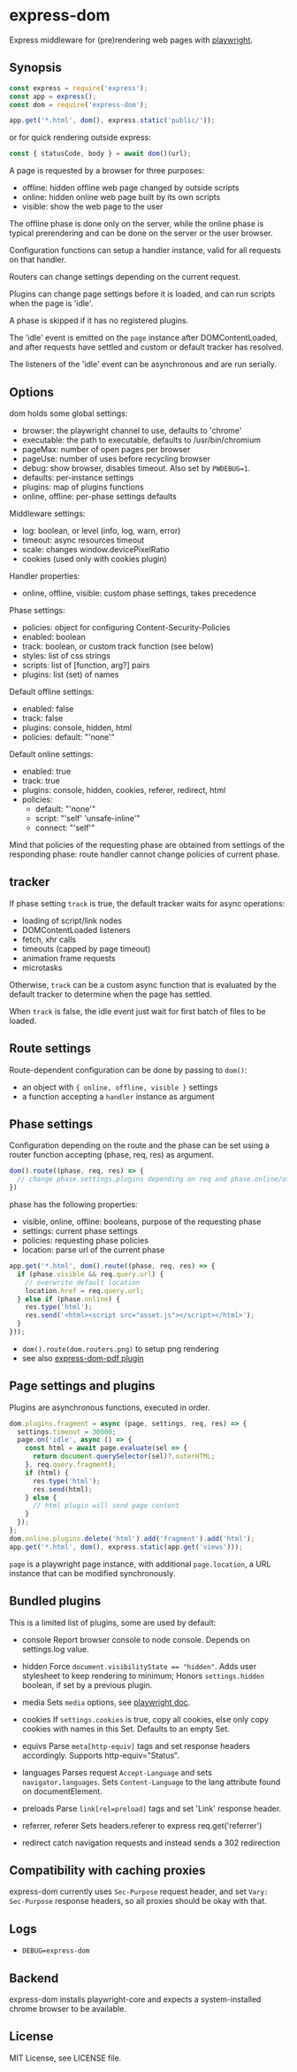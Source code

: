 # express-dom

Express middleware for (pre)rendering web pages with [playwright](https://playwright.dev/docs/api/).

## Synopsis

```js
const express = require('express');
const app = express();
const dom = require('express-dom');

app.get('*.html', dom(), express.static('public/'));
```

or for quick rendering outside express:

```js
const { statusCode, body } = await dom()(url);
```

A page is requested by a browser for three purposes:

- offline: hidden offline web page changed by outside scripts
- online: hidden online web page built by its own scripts
- visible: show the web page to the user

The offline phase is done only on the server, while the online phase is typical prerendering and can be done on the server or the user browser.

Configuration functions can setup a handler instance, valid for all requests on that handler.

Routers can change settings depending on the current request.

Plugins can change page settings before it is loaded, and can run scripts when the page is 'idle'.

A phase is skipped if it has no registered plugins.

The 'idle' event is emitted on the `page` instance after DOMContentLoaded, and after requests have settled and custom or default tracker has resolved.

The listeners of the 'idle' event can be asynchronous and are run serially.

## Options

dom holds some global settings:

- browser: the playwright channel to use, defaults to 'chrome'
- executable: the path to executable, defaults to /usr/bin/chromium
- pageMax: number of open pages per browser
- pageUse: number of uses before recycling browser
- debug: show browser, disables timeout. Also set by `PWDEBUG=1`.
- defaults: per-instance settings
- plugins: map of plugins functions
- online, offline: per-phase settings defaults

Middleware settings:

- log: boolean, or level (info, log, warn, error)
- timeout: async resources timeout
- scale: changes window.devicePixelRatio
- cookies (used only with cookies plugin)

Handler properties:

- online, offline, visible: custom phase settings, takes precedence

Phase settings:

- policies: object for configuring Content-Security-Policies
- enabled: boolean
- track: boolean, or custom track function (see below)
- styles: list of css strings
- scripts: list of [function, arg?] pairs
- plugins: list (set) of names

Default offline settings:

- enabled: false
- track: false
- plugins: console, hidden, html
- policies: default: "'none'"

Default online settings:

- enabled: true
- track: true
- plugins: console, hidden, cookies, referer, redirect, html
- policies:
  - default: "'none'"
  - script: "'self' 'unsafe-inline'"
  - connect: "'self'"

Mind that policies of the requesting phase are obtained from settings of the responding phase: route handler cannot change policies of current phase.

## tracker

If phase setting `track` is true, the default tracker waits for async operations:

- loading of script/link nodes
- DOMContentLoaded listeners
- fetch, xhr calls
- timeouts (capped by page timeout)
- animation frame requests
- microtasks

Otherwise, `track` can be a custom async function that is evaluated by the default tracker to determine when the page has settled.

When `track` is false, the idle event just wait for first batch of files to be loaded.

## Route settings

Route-dependent configuration can be done by passing to `dom()`:

- an object with `{ online, offline, visible }` settings
- a function accepting a `handler` instance as argument

## Phase settings

Configuration depending on the route and the phase can be set using a router function accepting (phase, req, res) as argument.

```js
dom().route((phase, req, res) => {
  // change phase.settings.plugins depending on req and phase.online/offline/visible
})
```

phase has the following properties:

- visible, online, offline: booleans, purpose of the requesting phase
- settings: current phase settings
- policies: requesting phase policies
- location: parse url of the current phase

```js
app.get('*.html', dom().route((phase, req, res) => {
  if (phase.visible && req.query.url) {
    // overwrite default location
    location.href = req.query.url;
  } else if (phase.online) {
    res.type('html');
    res.send('<html><script src="asset.js"></script></html>');
  }
}));
```

- `dom().route(dom.routers.png)` to setup png rendering
- see also [express-dom-pdf plugin](https://github.com/kapouer/express-dom-pdf)

## Page settings and plugins

Plugins are asynchronous functions, executed in order.

```js
dom.plugins.fragment = async (page, settings, req, res) => {
  settings.timeout = 30000;
  page.on('idle', async () => {
    const html = await page.evaluate(sel => {
      return document.querySelector(sel)?.outerHTML;
    }, req.query.fragment);
    if (html) {
      res.type('html');
      res.send(html);
    } else {
      // html plugin will send page content
    }
  });
};
dom.online.plugins.delete('html').add('fragment').add('html');
app.get('*.html', dom(), express.static(app.get('views')));
```

`page` is a playwright page instance, with additional
`page.location`, a URL instance that can be modified
synchronously.

## Bundled plugins

This is a limited list of plugins, some are used by default:

- console
  Report browser console to node console.
  Depends on settings.log value.

- hidden
  Force `document.visibilityState == "hidden"`.
  Adds user stylesheet to keep rendering to minimum;
  Honors `settings.hidden` boolean, if set by a previous plugin.

- media
  Sets `media` options, see [playwright doc](https://playwright.dev/docs/api/class-page#page-emulate-media).

- cookies
  If `settings.cookies` is true, copy all cookies,
  else only copy cookies with names in this Set.
  Defaults to an empty Set.

- equivs
  Parse `meta[http-equiv]` tags and set response headers accordingly.
  Supports http-equiv="Status".

- languages
  Parses request `Accept-Language` and sets `navigator.languages`.
  Sets `Content-Language` to the lang attribute found on documentElement.

- preloads
  Parse `link[rel=preload]` tags and set 'Link' response header.

- referrer, referer
  Sets headers.referer to express req.get('referrer')

- redirect
  catch navigation requests and instead sends a 302 redirection

## Compatibility with caching proxies

express-dom currently uses `Sec-Purpose` request header, and set `Vary: Sec-Purpose` response headers, so all proxies should be okay with that.

## Logs

- `DEBUG=express-dom`

## Backend

express-dom installs playwright-core and expects a system-installed chrome browser to be available.

## License

MIT License, see LICENSE file.
